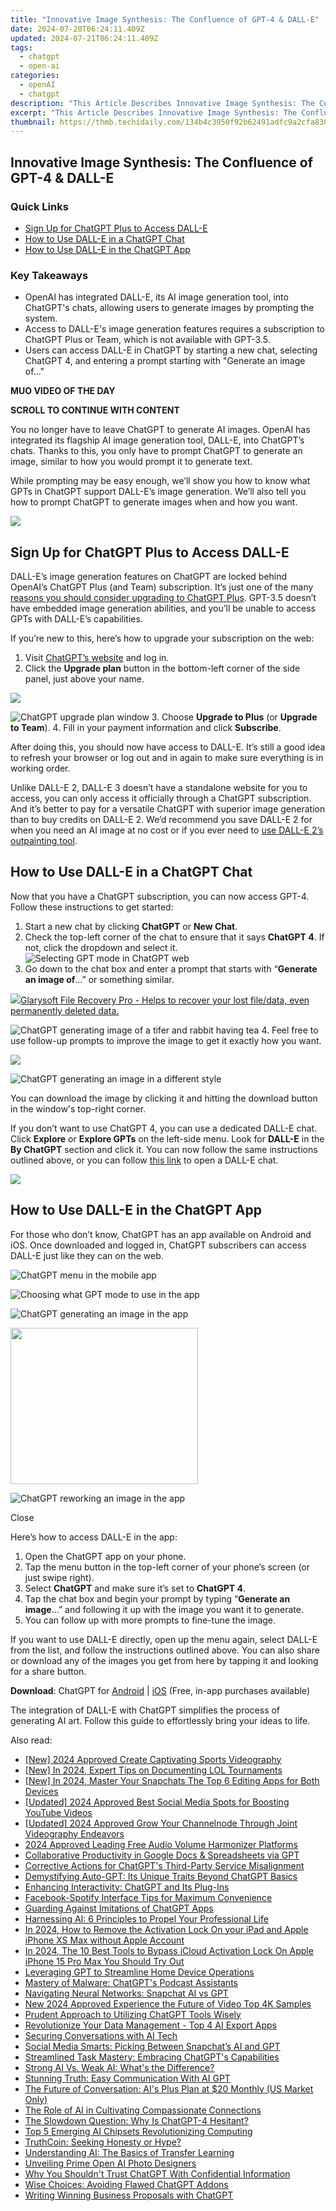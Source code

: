 ```yaml
---
title: "Innovative Image Synthesis: The Confluence of GPT-4 & DALL-E"
date: 2024-07-20T06:24:11.409Z
updated: 2024-07-21T06:24:11.409Z
tags:
  - chatgpt
  - open-ai
categories:
  - openAI
  - chatgpt
description: "This Article Describes Innovative Image Synthesis: The Confluence of GPT-4 & DALL-E"
excerpt: "This Article Describes Innovative Image Synthesis: The Confluence of GPT-4 & DALL-E"
thumbnail: https://thmb.techidaily.com/134b4c3950f92b62491adfc9a2cfa838e49057f0eead8f917808b4db67b3f9f1.jpg
---
```


## Innovative Image Synthesis: The Confluence of GPT-4 & DALL-E

### Quick Links

* [Sign Up for ChatGPT Plus to Access DALL-E](https://printrendy.pxf.io/xyboy5)
* [How to Use DALL-E in a ChatGPT Chat](https://zonlipartnershipprogram.pxf.io/b0rbxy)
* [How to Use DALL-E in the ChatGPT App](https://electronicx.pxf.io/xkwqkk)

### Key Takeaways

* OpenAI has integrated DALL-E, its AI image generation tool, into ChatGPT's chats, allowing users to generate images by prompting the system.
* Access to DALL-E's image generation features requires a subscription to ChatGPT Plus or Team, which is not available with GPT-3.5\.
* Users can access DALL-E in ChatGPT by starting a new chat, selecting ChatGPT 4, and entering a prompt starting with "Generate an image of..."

**MUO VIDEO OF THE DAY**

**SCROLL TO CONTINUE WITH CONTENT**

 You no longer have to leave ChatGPT to generate AI images. OpenAI has integrated its flagship AI image generation tool, DALL-E, into ChatGPT’s chats. Thanks to this, you only have to prompt ChatGPT to generate an image, similar to how you would prompt it to generate text.

 While prompting may be easy enough, we’ll show you how to know what GPTs in ChatGPT support DALL-E’s image generation. We’ll also tell you how to prompt ChatGPT to generate images when and how you want.

<!-- affiliate ads begin -->
<a href="https://estore.winxdvd.com/order/checkout.php?PRODS=12653808&QTY=1&AFFILIATE=108875&CART=1"><img src="https://www.winxdvd.com/affiliate/new-banner/wt-500x500.jpg" border="0"></a>
<!-- affiliate ads end -->
## Sign Up for ChatGPT Plus to Access DALL-E

 DALL-E’s image generation features on ChatGPT are locked behind OpenAI’s ChatGPT Plus (and Team) subscription. It’s just one of the many [reasons you should consider upgrading to ChatGPT Plus](https://www.makeuseof.com/reasons-you-should-upgrade-chatgpt-plus/). GPT-3.5 doesn’t have embedded image generation abilities, and you’ll be unable to access GPTs with DALL-E’s capabilities.

 If you’re new to this, here’s how to upgrade your subscription on the web:

1. Visit [ChatGPT’s website](https://chat.openai.com/) and log in.
2. Click the **Upgrade plan** button in the bottom-left corner of the side panel, just above your name.  
<!-- affiliate ads begin -->
<a href="https://store.massmailsoftware.com/order/checkout.php?PRODS=1300375&QTY=1&AFFILIATE=108875&CART=1"><img src="https://secure.avangate.com/images/merchant/dc87c13749315c7217cdc4ac692e704c/banera_for_partners-15_%281%29.jpg" border="0"></a>
<!-- affiliate ads end -->
![ChatGPT upgrade plan window](https://static1.makeuseofimages.com/wordpress/wp-content/uploads/2024/01/screenshot-2024-01-21-at-11-02-26-am.png)
3. Choose **Upgrade to Plus** (or **Upgrade to Team**).
4. Fill in your payment information and click **Subscribe**.

 After doing this, you should now have access to DALL-E. It’s still a good idea to refresh your browser or log out and in again to make sure everything is in working order.

 Unlike DALL-E 2, DALL-E 3 doesn’t have a standalone website for you to access, you can only access it officially through a ChatGPT subscription. And it’s better to pay for a versatile ChatGPT with superior image generation than to buy credits on DALL-E 2\. We’d recommend you save DALL-E 2 for when you need an AI image at no cost or if you ever need to [use DALL-E 2’s outpainting tool](https://www.makeuseof.com/dall-e-2-outpainting-how-to-use/).

## How to Use DALL-E in a ChatGPT Chat

 Now that you have a ChatGPT subscription, you can now access GPT-4\. Follow these instructions to get started:

1. Start a new chat by clicking **ChatGPT** or **New Chat**.
2. Check the top-left corner of the chat to ensure that it says **ChatGPT 4**. If not, click the dropdown and select it.  
![Selecting GPT mode in ChatGPT web](https://static1.makeuseofimages.com/wordpress/wp-content/uploads/2024/01/screenshot-2024-01-21-at-11-01-09-am.png)
3. Go down to the chat box and enter a prompt that starts with “**Generate an image of**…” or something similar.  
<!-- affiliate ads begin -->
<a href="https://order.glarysoft.com/order/checkout.php?PRODS=35408920&QTY=1&AFFILIATE=108875&CART=1"><img src="https://secure.avangate.com/images/merchant/6734fa703f6633ab896eecbdfad8953a/products/FR-200-1.png" border="0">Glarysoft File Recovery Pro - Helps to recover your lost file/data, even permanently deleted data. </a>
<!-- affiliate ads end -->
![ChatGPT generating image of a tifer and rabbit having tea](https://static1.makeuseofimages.com/wordpress/wp-content/uploads/2024/01/screenshot-2024-01-21-at-11-06-12-am.png)
4. Feel free to use follow-up prompts to improve the image to get it exactly how you want.  
<!-- affiliate ads begin -->
<a href="https://shop.mondly.com/affiliate.php?ACCOUNT=ATISTUDI&AFFILIATE=108875&PATH=https%3A%2F%2Fwww.mondly.com%3FAFFILIATE%3D108875%26RESOURCE%3D%2BGeneral%2B970x90%2B"><img src="https://secure.avangate.com/images/merchant/69c418c33ec2e1a4267fa9bb77fa1428/general-970x90.gif" border="0"></a>
<!-- affiliate ads end -->
![ChatGPT generating an image in a different style](https://static1.makeuseofimages.com/wordpress/wp-content/uploads/2024/01/screenshot-2024-01-21-at-11-08-39-am.png)

 You can download the image by clicking it and hitting the download button in the window's top-right corner.

 If you don’t want to use ChatGPT 4, you can use a dedicated DALL-E chat. Click **Explore** or **Explore GPTs** on the left-side menu. Look for **DALL-E** in the **By ChatGPT** section and click it. You can now follow the same instructions outlined above, or you can follow [this link](https://chat.openai.com/g/g-2fkFE8rbu-dall-e) to open a DALL-E chat.

<!-- affiliate ads begin -->
<a href="https://secure.2checkout.com/order/checkout.php?PRODS=2201613&QTY=1&AFFILIATE=108875&CART=1"><img src="https://www.macdvdripperpro.com/images/devices-3.png" border="0"></a>
<!-- affiliate ads end -->
## How to Use DALL-E in the ChatGPT App

 For those who don’t know, ChatGPT has an app available on Android and iOS. Once downloaded and logged in, ChatGPT subscribers can access DALL-E just like they can on the web.

![ChatGPT menu in the mobile app](https://static1.makeuseofimages.com/wordpress/wp-content/uploads/2024/01/img_0104.PNG)

![Choosing what GPT mode to use in the app](https://static1.makeuseofimages.com/wordpress/wp-content/uploads/2024/01/img_0105.PNG)

![ChatGPT generating an image in the app](https://static1.makeuseofimages.com/wordpress/wp-content/uploads/2024/01/img_0106.PNG)

<!-- affiliate ads begin -->
<a href="https://boody-eco-wear.pxf.io/c/5597632/1567905/13846" target="_top" id="1567905"><img src="//a.impactradius-go.com/display-ad/13846-1567905" border="0" alt="" width="300" height="250"/></a><img height="0" width="0" src="https://imp.pxf.io/i/5597632/1567905/13846" style="position:absolute;visibility:hidden;" border="0" />
<!-- affiliate ads end -->
![ChatGPT reworking an image in the app](https://static1.makeuseofimages.com/wordpress/wp-content/uploads/2024/01/img_0107.PNG)

Close

 Here’s how to access DALL-E in the app:

1. Open the ChatGPT app on your phone.
2. Tap the menu button in the top-left corner of your phone’s screen (or just swipe right).
3. Select **ChatGPT** and make sure it’s set to **ChatGPT 4**.
4. Tap the chat box and begin your prompt by typing “**Generate an image**…” and following it up with the image you want it to generate.
5. You can follow up with more prompts to fine-tune the image.

 If you want to use DALL-E directly, open up the menu again, select DALL-E from the list, and follow the instructions outlined above. You can also share or download any of the images you get from here by tapping it and looking for a share button.

**Download**: ChatGPT for [Android](https://www.anrdoezrs.net/links/7251228/type/dlg/sid/UUmuoUeUpU2031543/https://play.google.com/store/apps/details?id=com.openai.chatgpt&hl=en%5FUS&gl=US) | [iOS](https://apps.apple.com/us/app/chatgpt/id6448311069) (Free, in-app purchases available)

 The integration of DALL-E with ChatGPT simplifies the process of generating AI art. Follow this guide to effortlessly bring your ideas to life.

</article

<ins class="adsbygoogle"
     style="display:block"
     data-ad-format="autorelaxed"
     data-ad-client="ca-pub-7571918770474297"
     data-ad-slot="1223367746"></ins>



<ins class="adsbygoogle"
     style="display:block"
     data-ad-client="ca-pub-7571918770474297"
     data-ad-slot="8358498916"
     data-ad-format="auto"
     data-full-width-responsive="true"></ins>

<span class="atpl-alsoreadstyle">Also read:</span>
<div><ul>
<li><a href="https://facebook-record-videos.techidaily.com/new-2024-approved-create-captivating-sports-videography/"><u>[New] 2024 Approved  Create Captivating Sports Videography</u></a></li>
<li><a href="https://video-capture.techidaily.com/new-in-2024-expert-tips-on-documenting-lol-tournaments/"><u>[New] In 2024, Expert Tips on Documenting LOL Tournaments</u></a></li>
<li><a href="https://snapchat-videos.techidaily.com/new-in-2024-master-your-snapchats-the-top-6-editing-apps-for-both-devices/"><u>[New] In 2024, Master Your Snapchats  The Top 6 Editing Apps for Both Devices</u></a></li>
<li><a href="https://vp-tips.techidaily.com/updated-2024-approved-best-social-media-spots-for-boosting-youtube-videos/"><u>[Updated] 2024 Approved  Best Social Media Spots for Boosting YouTube Videos</u></a></li>
<li><a href="https://eaxpv-info.techidaily.com/updated-2024-approved-grow-your-channelnode-through-joint-videography-endeavors/"><u>[Updated] 2024 Approved  Grow Your Channelnode Through Joint Videography Endeavors</u></a></li>
<li><a href="https://sound-tweaking.techidaily.com/2024-approved-leading-free-audio-volume-harmonizer-platforms/"><u>2024 Approved Leading Free Audio Volume Harmonizer Platforms</u></a></li>
<li><a href="https://tech-savvy.techidaily.com/collaborative-productivity-in-google-docs-and-spreadsheets-via-gpt/"><u>Collaborative Productivity in Google Docs & Spreadsheets via GPT</u></a></li>
<li><a href="https://tech-savvy.techidaily.com/corrective-actions-for-chatgpts-third-party-service-misalignment/"><u>Corrective Actions for ChatGPT's Third-Party Service Misalignment</u></a></li>
<li><a href="https://tech-savvy.techidaily.com/demystifying-auto-gpt-its-unique-traits-beyond-chatgpt-basics/"><u>Demystifying Auto-GPT: Its Unique Traits Beyond ChatGPT Basics</u></a></li>
<li><a href="https://tech-savvy.techidaily.com/enhancing-interactivity-chatgpt-and-its-plug-ins/"><u>Enhancing Interactivity: ChatGPT and Its Plug-Ins</u></a></li>
<li><a href="https://facebook.techidaily.com/facebook-spotify-interface-tips-for-maximum-convenience/"><u>Facebook-Spotify Interface Tips for Maximum Convenience</u></a></li>
<li><a href="https://tech-savvy.techidaily.com/guarding-against-imitations-of-chatgpt-apps/"><u>Guarding Against Imitations of ChatGPT Apps</u></a></li>
<li><a href="https://tech-savvy.techidaily.com/harnessing-ai-6-principles-to-propel-your-professional-life/"><u>Harnessing AI: 6 Principles to Propel Your Professional Life</u></a></li>
<li><a href="https://activate-lock.techidaily.com/in-2024-how-to-remove-the-activation-lock-on-your-ipad-and-apple-iphone-xs-max-without-apple-account-by-drfone-ios/"><u>In 2024, How to Remove the Activation Lock On your iPad and Apple iPhone XS Max without Apple Account</u></a></li>
<li><a href="https://activate-lock.techidaily.com/in-2024-the-10-best-tools-to-bypass-icloud-activation-lock-on-apple-iphone-15-pro-max-you-should-try-out-by-drfone-ios/"><u>In 2024, The 10 Best Tools to Bypass iCloud Activation Lock On Apple iPhone 15 Pro Max You Should Try Out</u></a></li>
<li><a href="https://tech-savvy.techidaily.com/leveraging-gpt-to-streamline-home-device-operations/"><u>Leveraging GPT to Streamline Home Device Operations</u></a></li>
<li><a href="https://tech-savvy.techidaily.com/mastery-of-malware-chatgpts-podcast-assistants/"><u>Mastery of Malware: ChatGPT's Podcast Assistants</u></a></li>
<li><a href="https://tech-savvy.techidaily.com/navigating-neural-networks-snapchat-ai-vs-gpt/"><u>Navigating Neural Networks: Snapchat AI vs GPT</u></a></li>
<li><a href="https://smart-video-creator.techidaily.com/new-2024-approved-experience-the-future-of-video-top-4k-samples/"><u>New 2024 Approved Experience the Future of Video Top 4K Samples</u></a></li>
<li><a href="https://tech-savvy.techidaily.com/prudent-approach-to-utilizing-chatgpt-tools-wisely/"><u>Prudent Approach to Utilizing ChatGPT Tools Wisely</u></a></li>
<li><a href="https://tech-savvy.techidaily.com/revolutionize-your-data-management-top-4-ai-export-apps/"><u>Revolutionize Your Data Management - Top 4 AI Export Apps</u></a></li>
<li><a href="https://tech-savvy.techidaily.com/securing-conversations-with-ai-tech/"><u>Securing Conversations with AI Tech</u></a></li>
<li><a href="https://tech-savvy.techidaily.com/social-media-smarts-picking-between-snapchats-ai-and-gpt/"><u>Social Media Smarts: Picking Between Snapchat’s AI and GPT</u></a></li>
<li><a href="https://tech-savvy.techidaily.com/streamlined-task-mastery-embracing-chatgpts-capabilities/"><u>Streamlined Task Mastery: Embracing ChatGPT's Capabilities</u></a></li>
<li><a href="https://tech-savvy.techidaily.com/strong-ai-vs-weak-ai-whats-the-difference/"><u>Strong AI Vs. Weak AI: What's the Difference?</u></a></li>
<li><a href="https://tech-savvy.techidaily.com/stunning-truth-easy-communication-with-ai-gpt/"><u>Stunning Truth: Easy Communication With AI GPT</u></a></li>
<li><a href="https://tech-savvy.techidaily.com/the-future-of-conversation-ais-plus-plan-at-20-monthly-us-market-only/"><u>The Future of Conversation: AI's Plus Plan at $20 Monthly (US Market Only)</u></a></li>
<li><a href="https://tech-savvy.techidaily.com/the-role-of-ai-in-cultivating-compassionate-connections/"><u>The Role of AI in Cultivating Compassionate Connections</u></a></li>
<li><a href="https://tech-savvy.techidaily.com/the-slowdown-question-why-is-chatgpt-4-hesitant/"><u>The Slowdown Question: Why Is ChatGPT-4 Hesitant?</u></a></li>
<li><a href="https://tech-savvy.techidaily.com/top-5-emerging-ai-chipsets-revolutionizing-computing/"><u>Top 5 Emerging AI Chipsets Revolutionizing Computing</u></a></li>
<li><a href="https://tech-savvy.techidaily.com/truthcoin-seeking-honesty-or-hype/"><u>TruthCoin: Seeking Honesty or Hype?</u></a></li>
<li><a href="https://tech-savvy.techidaily.com/understanding-ai-the-basics-of-transfer-learning/"><u>Understanding AI: The Basics of Transfer Learning</u></a></li>
<li><a href="https://tech-savvy.techidaily.com/unveiling-prime-open-ai-photo-designers/"><u>Unveiling Prime Open AI Photo Designers</u></a></li>
<li><a href="https://tech-savvy.techidaily.com/why-you-shouldnt-trust-chatgpt-with-confidential-information/"><u>Why You Shouldn't Trust ChatGPT With Confidential Information</u></a></li>
<li><a href="https://tech-savvy.techidaily.com/wise-choices-avoiding-flawed-chatgpt-addons/"><u>Wise Choices: Avoiding Flawed ChatGPT Addons</u></a></li>
<li><a href="https://tech-savvy.techidaily.com/writing-winning-business-proposals-with-chatgpt/"><u>Writing Winning Business Proposals with ChatGPT</u></a></li>
</ul></div>
